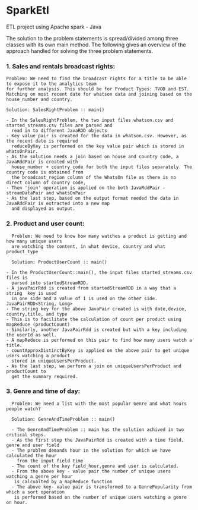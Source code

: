 # SparkEtl
ETL project using Apache spark - Java

The solution to the problem statements is spread/divided among three classes with its own main method.
The following gives an overview of the approach handled for solving the three problem statements.


### 1.	Sales and rentals broadcast rights:
    Problem: We need to find the broadcast rights for a title to be able to expose it to the analytics team 
    for further analysis. This should be for Product Types: TVOD and EST.
    Matching on most recent date for whatson data and joining based on the house_number and country. 
    
    Solution: SalesRightProblem :: main()
    
    - In the SalesRightProblem, the two input files whatson.csv and started_streams.csv files are parsed and
      read in to different JavaRDD objects
    - Key value pair is created for the data in whatson.csv. However, as the recent date is required 
      reduceByKey is performed on the key value pair which is stored in whatsOnPair.
    - As the solution needs a join based on house and country code, a JavaRddPair is created with 
      house_number + country_code for both the input files separately. The country code is obtained from 
      the broadcast_region column of the WhatsOn file as there is no direct column of country code,
    - Then 'join' operation is applied on the both JavaRddPair -streamDataPair and whatsOnPair
    - As the last step, based on the output format needed the data in JavaRddPair is extracted into a new map
      and displayed as output.
    
 
### 2.	Product and user count:
      Problem: We need to know how many watches a product is getting and how many unique users 
      are watching the content, in what device, country and what product_type 
      
      Solution: ProductUserCount :: main()
    
    - In the ProductUserCount::main(), the input files started_streams.csv files is
      parsed into startedStreamRDD.
    - A javaPairRdd is created from startedStreamRDD in a way that a string  key is used
      in one side and a value of 1 is used on the other side.   JavaPairRDD<String, Long>
    - The string key for the above JavaPair created is with date,device, country,title, and type
    - This is to facilitate the calculation of count per product using mapReduce (productCount)
    - Similarly, another JavaPairRdd is created but with a key including the userId as well.
    - A mapReduce is performed on this pair to find how many users watch a title.
    - countApproxDistinctByKey is applied on the above pair to get unique users watching a product 
      stored in uniqueUsersPerProduct.
    - As the last step, we perform a join on uniqueUsersPerProduct and productCount to
      get the summary required.
      

### 3.	Genre and time of day: 

      Problem: We need a list with the most popular Genre and what hours people watch?
      
      Solution: GenreAndTimeProblem :: main()
      
      - The GenreAndTimeProblem :: main has the solution achived in two critical steps.
      - As the first step the JavaPairRdd is created with a time field, genre and user field
      - The problem demands hour in the solution for which we have calculated the hour
        from the input field time
      - The count of the key field_hour,genre and user is calculated.
      - From the above key - value pair the number of unique users watching a genre per hour
       is calcualted by a mapReduce function
      - The above key- value pair is transformed to a GenrePopularity from which a sort operation
       is performed based on the number of unique users watching a genre on hour.
       
       
  
